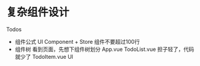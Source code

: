 # 复杂组件设计

Todos

- 组件公式
    UI Component + Store
    组件不要超过100行
- 组件树
    看到页面，先想下组件树划分
    App.vue
    TodoList.vue 担子轻了，代码就少了
    TodoItem.vue UI